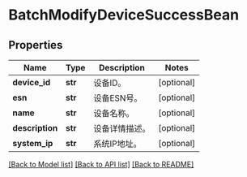 # BatchModifyDeviceSuccessBean

## Properties
Name | Type | Description | Notes
------------ | ------------- | ------------- | -------------
**device_id** | **str** | 设备ID。 | [optional] 
**esn** | **str** | 设备ESN号。 | [optional] 
**name** | **str** | 设备名称。 | [optional] 
**description** | **str** | 设备详情描述。 | [optional] 
**system_ip** | **str** | 系统IP地址。 | [optional] 

[[Back to Model list]](../README.md#documentation-for-models) [[Back to API list]](../README.md#documentation-for-api-endpoints) [[Back to README]](../README.md)


